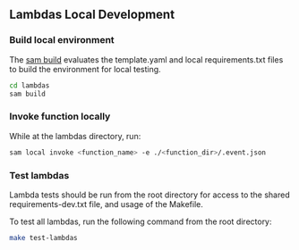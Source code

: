 ## Lambdas Local Development
### Build local environment
The [sam build](https://docs.aws.amazon.com/serverless-application-model/latest/developerguide/sam-cli-command-reference-sam-build.html) evaluates the template.yaml and local requirements.txt files to build the environment for local testing.
```bash
cd lambdas
sam build
```

### Invoke function locally
While at the lambdas directory, run:
```bash
sam local invoke <function_name> -e ./<function_dir>/.event.json
```

### Test lambdas
Lambda tests should be run from the root directory for access to the shared requirements-dev.txt file, and usage of the Makefile.

To test all lambdas, run the following command from the root directory:
```bash
make test-lambdas
```